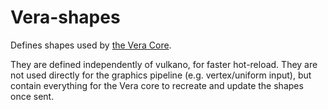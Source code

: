 # Vera-shapes
Defines shapes used by [the Vera Core](https://docs.rs/vera).

They are defined independently of vulkano, for faster hot-reload.
They are not used directly for the graphics pipeline (e.g. vertex/uniform input), but contain everything for the Vera core to recreate and update the shapes once sent.